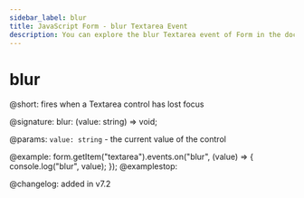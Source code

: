 ```yaml
---
sidebar_label: blur
title: JavaScript Form - blur Textarea Event 
description: You can explore the blur Textarea event of Form in the documentation of the DHTMLX JavaScript UI library. Browse developer guides and API reference, try out code examples and live demos, and download a free 30-day evaluation version of DHTMLX Suite 7.
---
```


# blur

@short: fires when a Textarea control has lost focus

@signature: blur: (value: string) => void;

@params:
`value: string` - the current value of the control

@example:
form.getItem("textarea").events.on("blur", (value) => {
    console.log("blur", value);
});
@examplestop:

@changelog: added in v7.2
